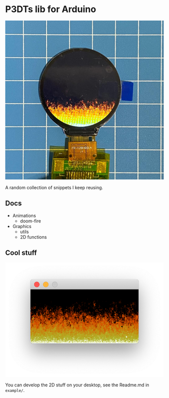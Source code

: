 # P3DTs lib for Arduino

![Arduino Test](/docs/watch-doom-fire.jpg)


A random collection of snippets I keep reusing.

## Docs

- Animations
    - doom-fire
- Graphics
    - utils
    - 2D functions

## Cool stuff


![Desktop Test](/docs/doom-fire.png)


You can develop the 2D stuff on your desktop, see the Readme.md in `example/`.